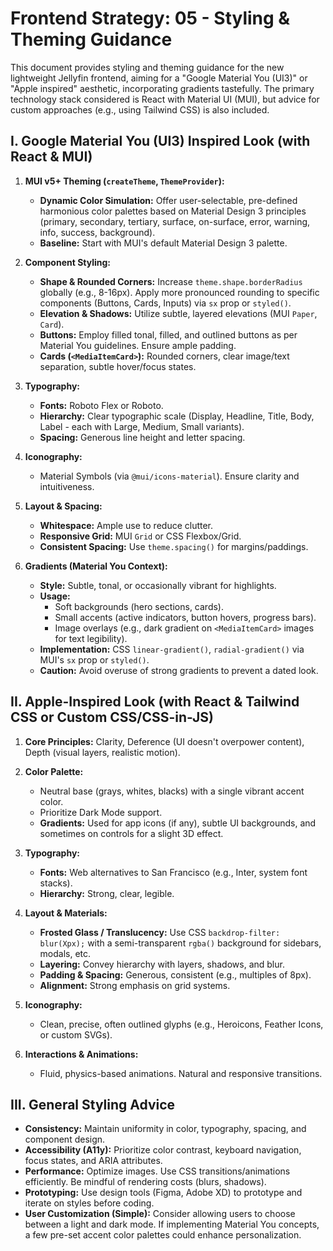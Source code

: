 # Frontend Strategy: 05 - Styling & Theming Guidance

This document provides styling and theming guidance for the new lightweight Jellyfin frontend, aiming for a "Google Material You (UI3)" or "Apple inspired" aesthetic, incorporating gradients tastefully. The primary technology stack considered is React with Material UI (MUI), but advice for custom approaches (e.g., using Tailwind CSS) is also included.

## I. Google Material You (UI3) Inspired Look (with React & MUI)

1.  **MUI v5+ Theming (`createTheme`, `ThemeProvider`):**
    *   **Dynamic Color Simulation:** Offer user-selectable, pre-defined harmonious color palettes based on Material Design 3 principles (primary, secondary, tertiary, surface, on-surface, error, warning, info, success, background).
    *   **Baseline:** Start with MUI's default Material Design 3 palette.

2.  **Component Styling:**
    *   **Shape & Rounded Corners:** Increase `theme.shape.borderRadius` globally (e.g., 8-16px). Apply more pronounced rounding to specific components (Buttons, Cards, Inputs) via `sx` prop or `styled()`.
    *   **Elevation & Shadows:** Utilize subtle, layered elevations (MUI `Paper`, `Card`).
    *   **Buttons:** Employ filled tonal, filled, and outlined buttons as per Material You guidelines. Ensure ample padding.
    *   **Cards (`<MediaItemCard>`):** Rounded corners, clear image/text separation, subtle hover/focus states.

3.  **Typography:**
    *   **Fonts:** Roboto Flex or Roboto.
    *   **Hierarchy:** Clear typographic scale (Display, Headline, Title, Body, Label - each with Large, Medium, Small variants).
    *   **Spacing:** Generous line height and letter spacing.

4.  **Iconography:**
    *   Material Symbols (via `@mui/icons-material`). Ensure clarity and intuitiveness.

5.  **Layout & Spacing:**
    *   **Whitespace:** Ample use to reduce clutter.
    *   **Responsive Grid:** MUI `Grid` or CSS Flexbox/Grid.
    *   **Consistent Spacing:** Use `theme.spacing()` for margins/paddings.

6.  **Gradients (Material You Context):**
    *   **Style:** Subtle, tonal, or occasionally vibrant for highlights.
    *   **Usage:**
        *   Soft backgrounds (hero sections, cards).
        *   Small accents (active indicators, button hovers, progress bars).
        *   Image overlays (e.g., dark gradient on `<MediaItemCard>` images for text legibility).
    *   **Implementation:** CSS `linear-gradient()`, `radial-gradient()` via MUI's `sx` prop or `styled()`.
    *   **Caution:** Avoid overuse of strong gradients to prevent a dated look.

## II. Apple-Inspired Look (with React & Tailwind CSS or Custom CSS/CSS-in-JS)

1.  **Core Principles:** Clarity, Deference (UI doesn't overpower content), Depth (visual layers, realistic motion).

2.  **Color Palette:**
    *   Neutral base (grays, whites, blacks) with a single vibrant accent color.
    *   Prioritize Dark Mode support.
    *   **Gradients:** Used for app icons (if any), subtle UI backgrounds, and sometimes on controls for a slight 3D effect.

3.  **Typography:**
    *   **Fonts:** Web alternatives to San Francisco (e.g., Inter, system font stacks).
    *   **Hierarchy:** Strong, clear, legible.

4.  **Layout & Materials:**
    *   **Frosted Glass / Translucency:** Use CSS `backdrop-filter: blur(Xpx);` with a semi-transparent `rgba()` background for sidebars, modals, etc.
    *   **Layering:** Convey hierarchy with layers, shadows, and blur.
    *   **Padding & Spacing:** Generous, consistent (e.g., multiples of 8px).
    *   **Alignment:** Strong emphasis on grid systems.

5.  **Iconography:**
    *   Clean, precise, often outlined glyphs (e.g., Heroicons, Feather Icons, or custom SVGs).

6.  **Interactions & Animations:**
    *   Fluid, physics-based animations. Natural and responsive transitions.

## III. General Styling Advice

*   **Consistency:** Maintain uniformity in color, typography, spacing, and component design.
*   **Accessibility (A11y):** Prioritize color contrast, keyboard navigation, focus states, and ARIA attributes.
*   **Performance:** Optimize images. Use CSS transitions/animations efficiently. Be mindful of rendering costs (blurs, shadows).
*   **Prototyping:** Use design tools (Figma, Adobe XD) to prototype and iterate on styles before coding.
*   **User Customization (Simple):** Consider allowing users to choose between a light and dark mode. If implementing Material You concepts, a few pre-set accent color palettes could enhance personalization.
